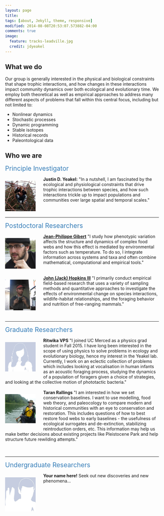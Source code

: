 ```yaml
---
layout: page
title: 
tags: [about, Jekyll, theme, responsive]
modified: 2014-08-08T20:53:07.573882-04:00
comments: true
image:
  feature: tracks-leadville.jpg
  credit: jdyeakel
---
```

## What we do

Our group is generally interested in the physical and biological constraints that shape trophic interactions, and how changes in these interactions impact community dynamics over both ecological and evolutionary time. 
We employ both theoretical as well as empirical approaches to address many different aspects of problems that fall within this central focus, including but not limited to:   

* Nonlinear dynamics   
* Stochastic processes   
* Dynamic programming   
* Stable isotopes   
* Historical records
* Paleontological data   


<!---
I generally use network-theoretic approaches – combined with empirical measures of interactions e.g. stable isotopic data – to try to understand how species interactions trickle up to impact the structure and functioning of ecological communities. My long-term interests fall into 3 core themes:

* the proximate drivers and ultimate effects of species interactions
* the effects of large-scale (spatial and temporal) factors on community assembly and dis-assembly
* the interplay between landscape structure and population/community dynamics
-->


## Who we are

<span style="text-align=left;font-size:1.5em;color:#377EB8;">Principle Investigator</span>   
<div>
<p style="float: left;padding-right:25px"><img src="/images/justin-web.jpg" width="100"></p>    
<b>Justin D. Yeakel:</b> "In a nutshell, I am fascinated by the ecological and physiological constraints that drive trophic interactions between species, and how such interactions trickle up to impact populations and communities over large spatial and temporal scales." <BR> <BR>
</div>       

<BR CLEAR="...">   

--- 

<span style="text-align=left;font-size:1.5em;color:#377EB8;">Postdoctoral Researchers</span>   
<div>
<p style="float: left;padding-right:25px"><img src="/images/JP-web.jpg" width="100"></p> <b><a href="http://jeanpgibert.weebly.com">Jean-Philippe Gibert</a></b> "I study how phenotypic variation affects the structure and dynamics of complex food webs and how this effect is mediated by environmental factors such as temperature. To do so, I integrate information across systems and taxa and often combine mathematical, computational and empirical tools." <BR> <BR> <BR>
</div>      

<div>
<p style="float: left;padding-right:25px"><img src="/images/Jack-web.jpg" width="100"></p> <b><a href="http://jackhopkinswildlife.com">John (Jack) Hopkins III</a></b> "I primarily conduct empirical field-based research that uses a variety of sampling methods and quantitative approaches to investigate the effects of environmental change on species interactions, wildlife-habitat relationships, and the foraging behavior and nutrition of free-ranging mammals." <BR> <BR>
</div>      

<BR CLEAR="...">

---

<span style="text-align=left;font-size:1.5em;color:#377EB8;">Graduate Researchers</span> 
<div>
<p style="float: left;padding-right:25px"><img src="/images/person.jpg" width="100"></p>
<b>Ritwika VPS</b> "I joined UC Merced as a physics grad student in Fall 2015. I have long been interested in the scope of using physics to solve problems in ecology and evolutionary biology, hence my interest in the Yeakel lab. Currently, I work on an eclectic collection of problems which includes looking at vocalisation in human infants as an acoustic foraging process, studying the dynamics of a population of foragers given a choice of strategies, and looking at the collective motion of phototactic bacteria."  <BR> <BR>     
</div>     

<div>
<p style="float: left;padding-right:25px"><img src="/images/Taran-web.jpg" width="100"></p>
<b>Taran Rallings</b> "I am interested in how we set conservation baselines. I want to use modelling, food web theory, and paleocology to compare modern and historical communities with an eye to  conservation and restoration. This includes questions of how to best restore food webs to early baselines - the usefulness of ecological surrogates and de-extinction, stabilizing reintroduction orders, etc. This information may help us make better decisions about existing projects like Pleistocene Park and help structure future rewilding attempts."  <BR> <BR>     
</div>     

<BR CLEAR="...">   

---    

<span style="text-align=left;font-size:1.5em;color:#377EB8;">Undergraduate Researchers</span>     
<div>   
<p style="float: left;padding-right:25px"><img src="/images/spock.jpg" width="100"></p>
<b>Your name here!</b> Seek out new discoveries and new phenomena...<BR> <BR> <BR> <BR> 
</div>   




         

<!---
###Background

I graduated in 2004 from Kent State University in Ohio (my home state) with a degree in Biological Anthropology, a minor in biology, and specializing in outdoor education (I spent two years working at LongAcre Expeditions, and am a graduate of the NOLS Alaska summer course).
After reading Chaos by James Glieck in 2003, and his beautiful descriptions of the Santa Cruz campus, I sent a random email to [Paul Koch](http://www.es.ucsc.edu/~pkoch/), a professor at UCSC specializing in using stable isotopes to study modern and paleo ecosystems.
He ended up offering me a job in the mass spec facility at UCSC, where I worked for two years before becoming a graduate student in the Ecology and Evolutionary Biology Department.   
<br>
While at UCSC, I began working with [Nate Dominy](https://biology.dartmouth.edu/people/nathaniel-j-dominy) in the Anthropology Department and ended up spending 3 field seasons all over sub-Saharan Africa studying mole rats, forest canopies, and fur seals, among other things.
During the latter half of my Ph.D., I began working with [Marc Mangel](http://users.soe.ucsc.edu/~msmangel/) using quantitative approaches to study dietary behaviors and the compensatory dynamics of fish recruitment, finishing my degree in 2012.     
<br>
From 2012-2014, I was a postdoctoral fellow at Simon Fraser University working with Jon Moore on the metapopulation dynamics of aquatic species - specifically those constrained to river watersheds.
I had a great time learning about the insane life-history of salmon, and got to spend a lot of time with people who know those systems inside and out, including [Jon](http://moorelab.wix.com/moorelab), [Mike Beakes](http://scholar.google.ca/citations?user=vB5kMZoAAAAJ&hl=en), [Corey Phillis](http://coreyphillis.github.io), and [Sean Anderson](http://seananderson.ca). 
Not being a specialist in any one system, it was a humbling and exciting experience!   
<br>
As of June, 2014 I began as an Omidyar Postdoctoral Fellow at the Santa Fe Institute in Santa Fe, New Mexico. SFI has no boundaries between disciplines, and I feel lucky to work alongside so many excellent people spanning so many subject areas.
Check out the rest of my website for info on research interests and news of recent work! Thanks for visiting,  
&nbsp;&nbsp;&nbsp;&nbsp;*-JD Yeakel, October 2014*
-->
<!---
My wife Charlene Chow is an artist. [Check out her website here!](http://charleneeliz.wordpress.com)
-->
